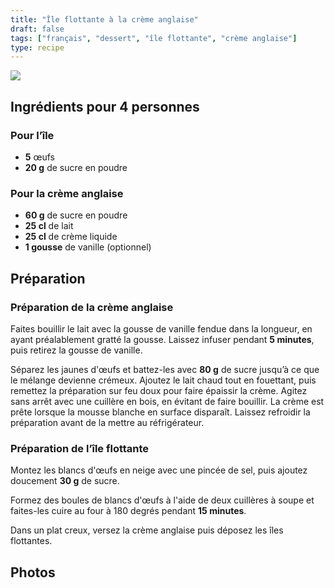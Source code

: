 ```yaml
---
title: "Île flottante à la crème anglaise"
draft: false
tags: ["français", "dessert", "île flottante", "crème anglaise"]
type: recipe
---
```


![](../images/ile-flottante.jpg)

<!-- section -->

## Ingrédients pour 4 personnes

### Pour l’île

- **5** œufs  
- **20 g** de sucre en poudre  

### Pour la crème anglaise  

- **60 g** de sucre en poudre  
- **25 cl** de lait  
- **25 cl** de crème liquide  
- **1 gousse** de vanille (optionnel)

<!-- section -->

## Préparation

### Préparation de la crème anglaise  

Faites bouillir le lait avec la gousse de vanille fendue dans la longueur, en ayant préalablement gratté la gousse. Laissez infuser pendant **5 minutes**, puis retirez la gousse de vanille.  

Séparez les jaunes d'œufs et battez-les avec **80 g** de sucre jusqu’à ce que le mélange devienne crémeux. Ajoutez le lait chaud tout en fouettant, puis remettez la préparation sur feu doux pour faire épaissir la crème. Agitez sans arrêt avec une cuillère en bois, en évitant de faire bouillir. La crème est prête lorsque la mousse blanche en surface disparaît. Laissez refroidir la préparation avant de la mettre au réfrigérateur.  

### Préparation de l’île flottante  

Montez les blancs d'œufs en neige avec une pincée de sel, puis ajoutez doucement **30 g** de sucre.  

Formez des boules de blancs d'œufs à l'aide de deux cuillères à soupe et faites-les cuire au four à 180 degrés pendant **15 minutes**.

Dans un plat creux, versez la crème anglaise puis déposez les îles flottantes. 

<!-- section -->

## Photos  

